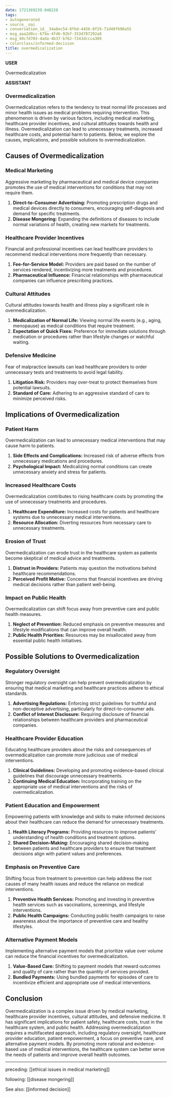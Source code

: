 ```yaml
---
date: 1721369239.048228
tags:
- autogenerated
- source__oai
- conversation_id__34a8ec54-8fbd-4456-8f29-71d40f698a55
- msg_aaa2d0cc-679a-4fd6-92bf-353d787292a8
- msg_49c7d703-dada-4b37-b762-7243dccca309
- colorclass/informed-decision
title: overmedicalization
---
```


**USER**

Overmedicalization


**ASSISTANT**

### Overmedicalization

Overmedicalization refers to the tendency to treat normal life processes and minor health issues as medical problems requiring intervention. This phenomenon is driven by various factors, including medical marketing, healthcare provider incentives, and cultural attitudes towards health and illness. Overmedicalization can lead to unnecessary treatments, increased healthcare costs, and potential harm to patients. Below, we explore the causes, implications, and possible solutions to overmedicalization.

## Causes of Overmedicalization

### Medical Marketing
Aggressive marketing by pharmaceutical and medical device companies promotes the use of medical interventions for conditions that may not require them.

1. **Direct-to-Consumer Advertising:** Promoting prescription drugs and medical devices directly to consumers, encouraging self-diagnosis and demand for specific treatments.
2. **Disease Mongering:** Expanding the definitions of diseases to include normal variations of health, creating new markets for treatments.

### Healthcare Provider Incentives
Financial and professional incentives can lead healthcare providers to recommend medical interventions more frequently than necessary.

1. **Fee-for-Service Model:** Providers are paid based on the number of services rendered, incentivizing more treatments and procedures.
2. **Pharmaceutical Influence:** Financial relationships with pharmaceutical companies can influence prescribing practices.

### Cultural Attitudes
Cultural attitudes towards health and illness play a significant role in overmedicalization.

1. **Medicalization of Normal Life:** Viewing normal life events (e.g., aging, menopause) as medical conditions that require treatment.
2. **Expectation of Quick Fixes:** Preference for immediate solutions through medication or procedures rather than lifestyle changes or watchful waiting.

### Defensive Medicine
Fear of malpractice lawsuits can lead healthcare providers to order unnecessary tests and treatments to avoid legal liability.

1. **Litigation Risk:** Providers may over-treat to protect themselves from potential lawsuits.
2. **Standard of Care:** Adhering to an aggressive standard of care to minimize perceived risks.

## Implications of Overmedicalization

### Patient Harm
Overmedicalization can lead to unnecessary medical interventions that may cause harm to patients.

1. **Side Effects and Complications:** Increased risk of adverse effects from unnecessary medications and procedures.
2. **Psychological Impact:** Medicalizing normal conditions can create unnecessary anxiety and stress for patients.

### Increased Healthcare Costs
Overmedicalization contributes to rising healthcare costs by promoting the use of unnecessary treatments and procedures.

1. **Healthcare Expenditure:** Increased costs for patients and healthcare systems due to unnecessary medical interventions.
2. **Resource Allocation:** Diverting resources from necessary care to unnecessary treatments.

### Erosion of Trust
Overmedicalization can erode trust in the healthcare system as patients become skeptical of medical advice and treatments.

1. **Distrust in Providers:** Patients may question the motivations behind healthcare recommendations.
2. **Perceived Profit Motive:** Concerns that financial incentives are driving medical decisions rather than patient well-being.

### Impact on Public Health
Overmedicalization can shift focus away from preventive care and public health measures.

1. **Neglect of Prevention:** Reduced emphasis on preventive measures and lifestyle modifications that can improve overall health.
2. **Public Health Priorities:** Resources may be misallocated away from essential public health initiatives.

## Possible Solutions to Overmedicalization

### Regulatory Oversight
Stronger regulatory oversight can help prevent overmedicalization by ensuring that medical marketing and healthcare practices adhere to ethical standards.

1. **Advertising Regulations:** Enforcing strict guidelines for truthful and non-deceptive advertising, particularly for direct-to-consumer ads.
2. **Conflict of Interest Disclosure:** Requiring disclosure of financial relationships between healthcare providers and pharmaceutical companies.

### Healthcare Provider Education
Educating healthcare providers about the risks and consequences of overmedicalization can promote more judicious use of medical interventions.

1. **Clinical Guidelines:** Developing and promoting evidence-based clinical guidelines that discourage unnecessary treatments.
2. **Continuing Medical Education:** Incorporating training on the appropriate use of medical interventions and the risks of overmedicalization.

### Patient Education and Empowerment
Empowering patients with knowledge and skills to make informed decisions about their healthcare can reduce the demand for unnecessary treatments.

1. **Health Literacy Programs:** Providing resources to improve patients’ understanding of health conditions and treatment options.
2. **Shared Decision-Making:** Encouraging shared decision-making between patients and healthcare providers to ensure that treatment decisions align with patient values and preferences.

### Emphasis on Preventive Care
Shifting focus from treatment to prevention can help address the root causes of many health issues and reduce the reliance on medical interventions.

1. **Preventive Health Services:** Promoting and investing in preventive health services such as vaccinations, screenings, and lifestyle interventions.
2. **Public Health Campaigns:** Conducting public health campaigns to raise awareness about the importance of preventive care and healthy lifestyles.

### Alternative Payment Models
Implementing alternative payment models that prioritize value over volume can reduce the financial incentives for overmedicalization.

1. **Value-Based Care:** Shifting to payment models that reward outcomes and quality of care rather than the quantity of services provided.
2. **Bundled Payments:** Using bundled payments for episodes of care to incentivize efficient and appropriate use of medical interventions.

## Conclusion

Overmedicalization is a complex issue driven by medical marketing, healthcare provider incentives, cultural attitudes, and defensive medicine. It has significant implications for patient safety, healthcare costs, trust in the healthcare system, and public health. Addressing overmedicalization requires a multifaceted approach, including regulatory oversight, healthcare provider education, patient empowerment, a focus on preventive care, and alternative payment models. By promoting more rational and evidence-based use of medical interventions, the healthcare system can better serve the needs of patients and improve overall health outcomes.


---

preceding: [[ethical issues in medical marketing]]  


following: [[disease mongering]]

See also: [[informed decision]]